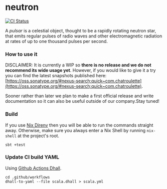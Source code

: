 # neutron

[![CI Status](https://github.com/cr-org/neutron/workflows/Scala/badge.svg)](https://github.com/cr-org/neutron/actions)

A *pulsar* is a celestial object, thought to be a rapidly rotating neutron star, that emits regular pulses of radio waves and other electromagnetic radiation at rates of up to one thousand pulses per second.

### How to use it

DISCLAIMER: It is currently a WIP so **there is no release and we do not recommend its wide usage yet**. However, if you would like to give it a try you can find the latest snapshots published here: [https://oss.sonatype.org/#nexus-search;quick~com.chatroulette](https://oss.sonatype.org/#nexus-search;quick~com.chatroulette).

Sooner rather than later we plan to make a first official release and write documentation so it can also be useful outside of our company.Stay tuned!

### Build

If you use [Nix Direnv](https://github.com/nix-community/nix-direnv) then you will be able to run the commands straight away. Otherwise, make sure you always enter a Nix Shell by running `nix-shell` at the project's root.

```
sbt +test
```

### Update CI build YAML

Using [Github Actions Dhall](https://github.com/regadas/github-actions-dhall).

```
cd .github/workflows
dhall-to-yaml --file scala.dhall > scala.yml
```
